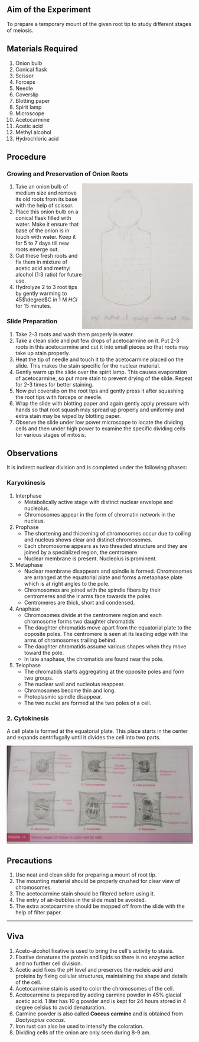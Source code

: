## Aim of the Experiment 
To prepare a temporary mount of the given root tip to study different stages of meiosis. 

## Materials Required 
1. Onion bulb 
2. Conical flask 
3. Scissor 
4. Forceps 
5. Needle 
6. Coverslip 
7. Blotting paper 
8. Spirit lamp 
9. Microscope 
10. Acetocarmine 
11. Acetic acid 
12. Methyl alcohol 
13. Hydrochloric acid 

## Procedure 
### Growing and Preservation of Onion Roots 
<img align=right src="./img/ex-7/onion-root-growth.jpg" width=300>

1. Take an onion bulb of medium size and remove its old roots from its base with the help of scissor. 
2. Place this onion bulb on a conical flask filled with water. Make it ensure that base of the onion is in touch with water. Keep it for 5 to 7 days till new roots emerge out.
3. Cut these fresh roots and fix them in mixture of acetic acid and methyl alcohol (1:3 ratio) for future use. 
4. Hydrolyze 2 to 3 root tips by gently warming to 45$\degree$C in 1 M $HCl$ for 15 minutes. 

### Slide Preparation
1. Take 2-3 roots and wash them properly in water. 
2. Take a clean slide and put few drops of acetocarmine on it. Put 2-3 roots in this acetocarmine and cut it into small pieces so that roots may take up stain properly. 
3. Heat the tip of needle and touch it to the acetocarmine placed on the slide. This makes the stain specific for the nuclear material. 
4. Gently warm up the slide over the spirit lamp. This causes evaporation of acetocarmine, so put more stain to prevent drying of the slide. Repeat for 2-3 times for better staining. 
5. Now put coverslip on the root tips and gently press it after squashing the root tips with forceps or needle. 
6. Wrap the slide with blotting paper and again gently apply pressure with hands so that root squash may spread up properly and uniformly and extra stain may be wiped by blotting paper. 
7. Observe the slide under low power microscope to locate the dividing cells and then under high power to examine the specific dividing cells for various stages of mitosis. 

## Observations 
It is indirect nuclear division and is completed under the following phases: 
### Karyokinesis 
1. Interphase 
    - Metabolically active stage with distinct nuclear envelope and nucleolus. 
    - Chromosomes appear in the form of chromatin network in the nucleus. 
2. Prophase 
    - The shortening and thickening of chromosomes occur due to coiling and nucleus shows clear and distinct chromosomes. 
    - Each chromosome appears as two threaded structure and they are joined by a specialized region, the centromere.
    - Nuclear membrane is present. Nucleolus is prominent. 
3. Metaphase 
    - Nuclear membrane disappears and spindle is formed. Chromosomes are arranged at the equatorial plate and forms a metaphase plate which is at right angles to the pole.
    - Chromosomes are joined with the spindle fibers by their centromeres and the ir arms face towards the poles.
    - Centromeres are thick, short and condensed. 
4. Anaphase
    - Chromosomes divide at the centromere region and each chromosome forms two daughter chromatids
    - The daughter chromatids move apart from the equatorial plate to the opposite poles. The centromere is seen at its leading edge with the arms of chromosomes trailing behind.
    - The daughter chromatids assume various shapes when they move toward the pole.
    - In late anaphase, the chromatids are found near the pole.
5. Telophase 
    - The chromatids starts aggregating at the opposite poles and form two groups.
    - The nuclear wall and nucleolus reappear. 
    - Chromosomes become thin and long.
    - Protoplasmic spindle disappear. 
    - The two nuclei are formed at the two poles of a cell.

### 2. Cytokinesis 
A cell plate is formed at the equatorial plate. This place starts in the center and expands centrifugally until it divides the cell into two parts.

<img src="./img/ex-7/stages.jpg">

## Precautions 
1. Use neat and clean slide for preparing a mount of root tip. 
2. The mounting material should be properly crushed for clear view of chromosomes. 
3. The acetocarmine stain should be filtered before using it.
4. The entry of air-bubbles in the slide must be avoided.
5. The extra acetocarmine should be mopped off from the slide with the help of filter paper. 

---

## Viva
1. Aceto-alcohol fixative is used to bring the cell's activity to stasis. 
2. Fixative denatures the protein and lipids so there is no enzyme action and no further cell division. 
3. Acetic acid fixes the pH level and preserves the nucleic acid and proteins by fixing cellular structures, maintaining the shape and details of the cell.
4. Acetocarmine stain is used to color the chromosomes of the cell. 
5. Acetocarmine is prepared by adding carmine powder in 45% glacial acetic acid. 1 liter has 10 g powder and is kept for 24 hours stored in 4 degree celsius to avoid denaturation.
6. Carmine powder is also called **Coccus carmine** and is obtained from *Dactylopius coccus*. 
7. Iron rust can also be used to intensify the coloration. 
8. Dividing cells of the onion are only seen during 8-9 am. 